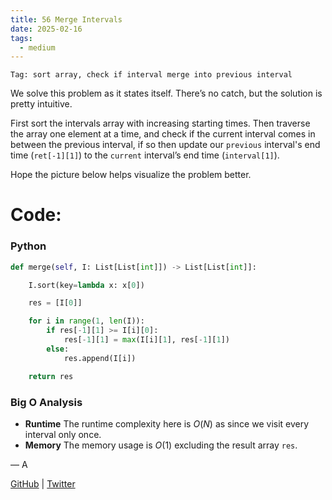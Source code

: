 ```yaml
---
title: 56 Merge Intervals
date: 2025-02-16
tags:
  - medium
---
```


`Tag: sort array, check if interval merge into previous interval`

We solve this problem as it states itself. There’s no catch, but the solution is pretty intuitive.

First sort the intervals array with increasing starting times. Then traverse the array one element at a time, and check if the current interval comes in between the previous interval, if so then update our `previous` interval's end time (`ret[-1][1]`) to the `current` interval’s end time (`interval[1]`).

Hope the picture below helps visualize the problem better.

# Code:

### Python

```python
def merge(self, I: List[List[int]]) -> List[List[int]]:

    I.sort(key=lambda x: x[0])

    res = [I[0]]

    for i in range(1, len(I)):
        if res[-1][1] >= I[i][0]:
            res[-1][1] = max(I[i][1], res[-1][1])
        else:
            res.append(I[i])

    return res
```

### Big O Analysis

- **Runtime**
  The runtime complexity here is $O(N)$ as since we visit every interval only once.
- **Memory**
  The memory usage is $O(1)$ excluding the result array `res`.

— A

[GitHub](https://github.com/athkdev) | [Twitter](https://twitter.com/athkdev)

